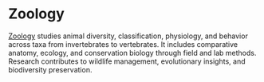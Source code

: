 # **Zoology**  

[Zoology](https://www.biorxiv.org/collection/zoology) studies animal diversity, classification, physiology, and behavior across taxa from invertebrates to vertebrates. It includes comparative anatomy, ecology, and conservation biology through field and lab methods. Research contributes to wildlife management, evolutionary insights, and biodiversity preservation.